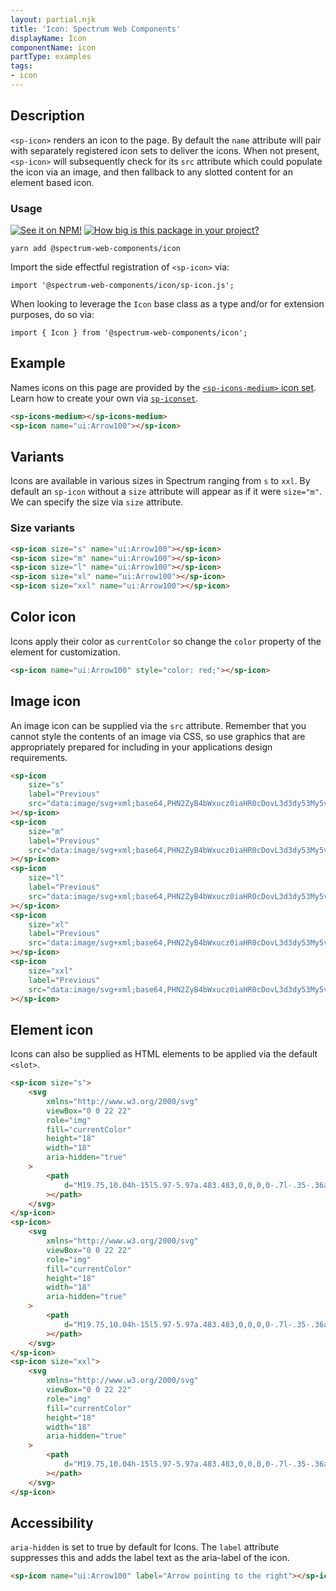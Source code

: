 ```yaml
---
layout: partial.njk
title: 'Icon: Spectrum Web Components'
displayName: Icon
componentName: icon
partType: examples
tags:
- icon
---
```

## Description

`<sp-icon>` renders an icon to the page. By default the `name` attribute will pair with separately registered icon sets to deliver the icons. When not present, `<sp-icon>` will subsequently check for its `src` attribute which could populate the icon via an image, and then fallback to any slotted content for an element based icon.

### Usage

[![See it on NPM!](https://img.shields.io/npm/v/@spectrum-web-components/icon?style=for-the-badge)](https://www.npmjs.com/package/@spectrum-web-components/icon)
[![How big is this package in your project?](https://img.shields.io/bundlephobia/minzip/@spectrum-web-components/icon?style=for-the-badge)](https://bundlephobia.com/result?p=@spectrum-web-components/icon)

```
yarn add @spectrum-web-components/icon
```

Import the side effectful registration of `<sp-icon>` via:

```
import '@spectrum-web-components/icon/sp-icon.js';
```

When looking to leverage the `Icon` base class as a type and/or for extension purposes, do so via:

```
import { Icon } from '@spectrum-web-components/icon';
```

## Example

Names icons on this page are provided by the [`<sp-icons-medium>` icon set](components/icons). Learn how to create your own via [`sp-iconset`](components/iconset).

```html
<sp-icons-medium></sp-icons-medium>
<sp-icon name="ui:Arrow100"></sp-icon>
```

## Variants

Icons are available in various sizes in Spectrum ranging from `s` to `xxl`. By default an `sp-icon` without a `size` attribute will appear as if it were `size="m"`. We can specify the size via `size` attribute.

### Size variants

```html
<sp-icon size="s" name="ui:Arrow100"></sp-icon>
<sp-icon size="m" name="ui:Arrow100"></sp-icon>
<sp-icon size="l" name="ui:Arrow100"></sp-icon>
<sp-icon size="xl" name="ui:Arrow100"></sp-icon>
<sp-icon size="xxl" name="ui:Arrow100"></sp-icon>
```

## Color icon

Icons apply their color as `currentColor` so change the `color` property of the element for customization.

```html
<sp-icon name="ui:Arrow100" style="color: red;"></sp-icon>
```

## Image icon

An image icon can be supplied via the `src` attribute. Remember that you cannot style the contents of an image via CSS, so use graphics that are appropriately prepared for including in your applications design requirements.

```html
<sp-icon
    size="s"
    label="Previous"
    src="data:image/svg+xml;base64,PHN2ZyB4bWxucz0iaHR0cDovL3d3dy53My5vcmcvMjAwMC9zdmciIHZpZXdCb3g9Ii0yOTU3Ljk5NSAtNTUzMC4wMzIgNiAxMCI+PGRlZnM+PHN0eWxlPi5he2ZpbGw6bm9uZTtzdHJva2U6IzE0NzNlNjtzdHJva2UtbGluZWNhcDpyb3VuZDtzdHJva2UtbGluZWpvaW46cm91bmQ7c3Ryb2tlLW1pdGVybGltaXQ6MTA7c3Ryb2tlLXdpZHRoOjJweDt9PC9zdHlsZT48L2RlZnM+PHBhdGggY2xhc3M9ImEiIGQ9Ik0yNTEuMywzMzNsNC00LTQtNCIgdHJhbnNmb3JtPSJ0cmFuc2xhdGUoLTI3MDEuNjk1IC01MTk2LjAzMikgcm90YXRlKDE4MCkiLz48L3N2Zz4="
></sp-icon>
<sp-icon
    size="m"
    label="Previous"
    src="data:image/svg+xml;base64,PHN2ZyB4bWxucz0iaHR0cDovL3d3dy53My5vcmcvMjAwMC9zdmciIHZpZXdCb3g9Ii0yOTU3Ljk5NSAtNTUzMC4wMzIgNiAxMCI+PGRlZnM+PHN0eWxlPi5he2ZpbGw6bm9uZTtzdHJva2U6IzE0NzNlNjtzdHJva2UtbGluZWNhcDpyb3VuZDtzdHJva2UtbGluZWpvaW46cm91bmQ7c3Ryb2tlLW1pdGVybGltaXQ6MTA7c3Ryb2tlLXdpZHRoOjJweDt9PC9zdHlsZT48L2RlZnM+PHBhdGggY2xhc3M9ImEiIGQ9Ik0yNTEuMywzMzNsNC00LTQtNCIgdHJhbnNmb3JtPSJ0cmFuc2xhdGUoLTI3MDEuNjk1IC01MTk2LjAzMikgcm90YXRlKDE4MCkiLz48L3N2Zz4="
></sp-icon>
<sp-icon
    size="l"
    label="Previous"
    src="data:image/svg+xml;base64,PHN2ZyB4bWxucz0iaHR0cDovL3d3dy53My5vcmcvMjAwMC9zdmciIHZpZXdCb3g9Ii0yOTU3Ljk5NSAtNTUzMC4wMzIgNiAxMCI+PGRlZnM+PHN0eWxlPi5he2ZpbGw6bm9uZTtzdHJva2U6IzE0NzNlNjtzdHJva2UtbGluZWNhcDpyb3VuZDtzdHJva2UtbGluZWpvaW46cm91bmQ7c3Ryb2tlLW1pdGVybGltaXQ6MTA7c3Ryb2tlLXdpZHRoOjJweDt9PC9zdHlsZT48L2RlZnM+PHBhdGggY2xhc3M9ImEiIGQ9Ik0yNTEuMywzMzNsNC00LTQtNCIgdHJhbnNmb3JtPSJ0cmFuc2xhdGUoLTI3MDEuNjk1IC01MTk2LjAzMikgcm90YXRlKDE4MCkiLz48L3N2Zz4="
></sp-icon>
<sp-icon
    size="xl"
    label="Previous"
    src="data:image/svg+xml;base64,PHN2ZyB4bWxucz0iaHR0cDovL3d3dy53My5vcmcvMjAwMC9zdmciIHZpZXdCb3g9Ii0yOTU3Ljk5NSAtNTUzMC4wMzIgNiAxMCI+PGRlZnM+PHN0eWxlPi5he2ZpbGw6bm9uZTtzdHJva2U6IzE0NzNlNjtzdHJva2UtbGluZWNhcDpyb3VuZDtzdHJva2UtbGluZWpvaW46cm91bmQ7c3Ryb2tlLW1pdGVybGltaXQ6MTA7c3Ryb2tlLXdpZHRoOjJweDt9PC9zdHlsZT48L2RlZnM+PHBhdGggY2xhc3M9ImEiIGQ9Ik0yNTEuMywzMzNsNC00LTQtNCIgdHJhbnNmb3JtPSJ0cmFuc2xhdGUoLTI3MDEuNjk1IC01MTk2LjAzMikgcm90YXRlKDE4MCkiLz48L3N2Zz4="
></sp-icon>
<sp-icon
    size="xxl"
    label="Previous"
    src="data:image/svg+xml;base64,PHN2ZyB4bWxucz0iaHR0cDovL3d3dy53My5vcmcvMjAwMC9zdmciIHZpZXdCb3g9Ii0yOTU3Ljk5NSAtNTUzMC4wMzIgNiAxMCI+PGRlZnM+PHN0eWxlPi5he2ZpbGw6bm9uZTtzdHJva2U6IzE0NzNlNjtzdHJva2UtbGluZWNhcDpyb3VuZDtzdHJva2UtbGluZWpvaW46cm91bmQ7c3Ryb2tlLW1pdGVybGltaXQ6MTA7c3Ryb2tlLXdpZHRoOjJweDt9PC9zdHlsZT48L2RlZnM+PHBhdGggY2xhc3M9ImEiIGQ9Ik0yNTEuMywzMzNsNC00LTQtNCIgdHJhbnNmb3JtPSJ0cmFuc2xhdGUoLTI3MDEuNjk1IC01MTk2LjAzMikgcm90YXRlKDE4MCkiLz48L3N2Zz4="
></sp-icon>
```

## Element icon

Icons can also be supplied as HTML elements to be applied via the default `<slot>`.

```html
<sp-icon size="s">
    <svg
        xmlns="http://www.w3.org/2000/svg"
        viewBox="0 0 22 22"
        role="img"
        fill="currentColor"
        height="18"
        width="18"
        aria-hidden="true"
    >
        <path
            d="M19.75,10.04h-15l5.97-5.97a.483.483,0,0,0,0-.7l-.35-.36a.513.513,0,0,0-.71,0L2.24,10.44a.513.513,0,0,0,0,.71l7.39,7.84a.513.513,0,0,0,.71,0l.35-.35a.513.513,0,0,0,0-.71L4.76,11.5H19.75a.25.25,0,0,0,.25-.25v-.96A.25.25,0,0,0,19.75,10.04Z"
        ></path>
    </svg>
</sp-icon>
<sp-icon>
    <svg
        xmlns="http://www.w3.org/2000/svg"
        viewBox="0 0 22 22"
        role="img"
        fill="currentColor"
        height="18"
        width="18"
        aria-hidden="true"
    >
        <path
            d="M19.75,10.04h-15l5.97-5.97a.483.483,0,0,0,0-.7l-.35-.36a.513.513,0,0,0-.71,0L2.24,10.44a.513.513,0,0,0,0,.71l7.39,7.84a.513.513,0,0,0,.71,0l.35-.35a.513.513,0,0,0,0-.71L4.76,11.5H19.75a.25.25,0,0,0,.25-.25v-.96A.25.25,0,0,0,19.75,10.04Z"
        ></path>
    </svg>
</sp-icon>
<sp-icon size="xxl">
    <svg
        xmlns="http://www.w3.org/2000/svg"
        viewBox="0 0 22 22"
        role="img"
        fill="currentColor"
        height="18"
        width="18"
        aria-hidden="true"
    >
        <path
            d="M19.75,10.04h-15l5.97-5.97a.483.483,0,0,0,0-.7l-.35-.36a.513.513,0,0,0-.71,0L2.24,10.44a.513.513,0,0,0,0,.71l7.39,7.84a.513.513,0,0,0,.71,0l.35-.35a.513.513,0,0,0,0-.71L4.76,11.5H19.75a.25.25,0,0,0,.25-.25v-.96A.25.25,0,0,0,19.75,10.04Z"
        ></path>
    </svg>
</sp-icon>
```

## Accessibility

`aria-hidden` is set to true by default for Icons. The `label` attribute suppresses this and adds the label text as the aria-label of the icon.

```html
<sp-icon name="ui:Arrow100" label="Arrow pointing to the right"></sp-icon>
```
